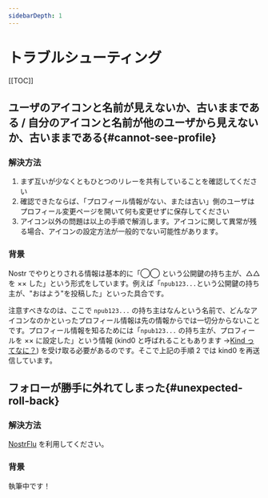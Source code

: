 ```yaml
---
sidebarDepth: 1
---
```


# トラブルシューティング

[[TOC]]

## ユーザのアイコンと名前が見えないか、古いままである / 自分のアイコンと名前が他のユーザから見えないか、古いままである{#cannot-see-profile}

### 解決方法

1. まず互いが少なくともひとつのリレーを共有していることを確認してください
2. 確認できたならば、「プロフィール情報がない、または古い」側のユーザはプロフィール変更ページを開いて何も変更せずに保存してください
3. アイコン以外の問題は以上の手順で解消します。アイコンに関して異常が残る場合、アイコンの設定方法が一般的でない可能性があります。

### 背景

Nostr でやりとりされる情報は基本的に「◯◯ という公開鍵の持ち主が、△△ を ×× した」という形式をしています。例えば「`npub123...`という公開鍵の持ち主が、"おはよう"を投稿した」といった具合です。

注意すべきなのは、ここで `npub123...` の持ち主はなんという名前で、どんなアイコンなのかといったプロフィール情報は先の情報からでは一切分からないことです。プロフィール情報を知るためには「`npub123...` の持ち主が、プロフィールを ×× に設定した」という情報 (kind0 と呼ばれることもあります →[Kind ってなに？](/faq.md#what-is-kind)) を受け取る必要があるのです。そこで上記の手順 2 では kind0 を再送信しています。

## フォローが勝手に外れてしまった{#unexpected-roll-back}

### 解決方法

[NostrFlu](https://heguro.github.io/nostr-following-list-util/) を利用してください。

### 背景

執筆中です！
